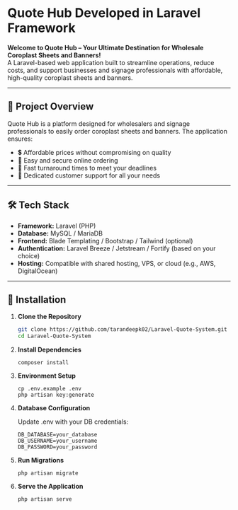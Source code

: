 # Quote Hub Developed in Laravel Framework

**Welcome to Quote Hub – Your Ultimate Destination for Wholesale Coroplast Sheets and Banners!**  
A Laravel-based web application built to streamline operations, reduce costs, and support businesses and signage professionals with affordable, high-quality coroplast sheets and banners.

---

## 🧾 Project Overview

Quote Hub is a platform designed for wholesalers and signage professionals to easily order coroplast sheets and banners. The application ensures:

- 💲 Affordable prices without compromising on quality  
- 🛒 Easy and secure online ordering  
- 🚚 Fast turnaround times to meet your deadlines  
- 🤝 Dedicated customer support for all your needs  

---

## 🛠️ Tech Stack

- **Framework:** Laravel (PHP)
- **Database:** MySQL / MariaDB
- **Frontend:** Blade Templating / Bootstrap / Tailwind (optional)
- **Authentication:** Laravel Breeze / Jetstream / Fortify (based on your choice)
- **Hosting:** Compatible with shared hosting, VPS, or cloud (e.g., AWS, DigitalOcean)

---

## 🚀 Installation
1. **Clone the Repository**
   ```bash
   git clone https://github.com/tarandeepk02/Laravel-Quote-System.git
   cd Laravel-Quote-System
   ```
2.   **Install Dependencies**
      ```
      composer install
      ```
3. **Environment Setup**
      ```
      cp .env.example .env
      php artisan key:generate
      ```
4. **Database Configuration**

   Update .env with your DB credentials:

   ```
   DB_DATABASE=your_database
   DB_USERNAME=your_username
   DB_PASSWORD=your_password
   ```
5. **Run Migrations**
   ```
   php artisan migrate
   ```
6. **Serve the Application**
   ```
   php artisan serve
   ```



